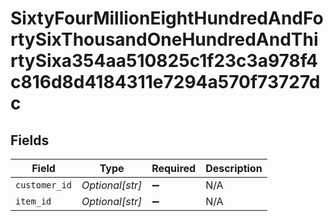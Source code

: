 # SixtyFourMillionEightHundredAndFortySixThousandOneHundredAndThirtySixa354aa510825c1f23c3a978f4c816d8d4184311e7294a570f73727dc


## Fields

| Field              | Type               | Required           | Description        |
| ------------------ | ------------------ | ------------------ | ------------------ |
| `customer_id`      | *Optional[str]*    | :heavy_minus_sign: | N/A                |
| `item_id`          | *Optional[str]*    | :heavy_minus_sign: | N/A                |